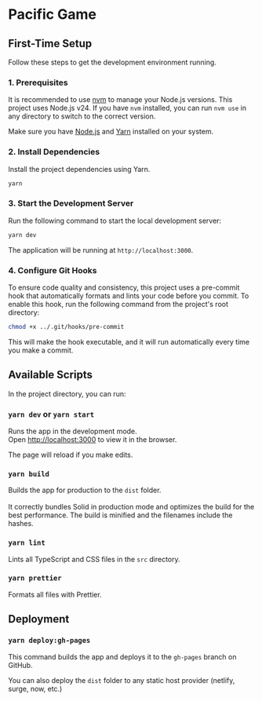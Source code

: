 # Pacific Game

## First-Time Setup

Follow these steps to get the development environment running.

### 1. Prerequisites

It is recommended to use [nvm](https://github.com/nvm-sh/nvm) to manage your Node.js versions. This project uses Node.js v24. If you have `nvm` installed, you can run `nvm use` in any directory to switch to the correct version.

Make sure you have [Node.js](https://nodejs.org/) and [Yarn](https://yarnpkg.com/) installed on your system.

### 2. Install Dependencies

Install the project dependencies using Yarn.

```bash
yarn
```

### 3. Start the Development Server

Run the following command to start the local development server:

```bash
yarn dev
```

The application will be running at `http://localhost:3000`.

### 4. Configure Git Hooks

To ensure code quality and consistency, this project uses a pre-commit hook that automatically formats and lints your code before you commit. To enable this hook, run the following command from the project's root directory:

```bash
chmod +x ../.git/hooks/pre-commit
```

This will make the hook executable, and it will run automatically every time you make a commit.

## Available Scripts

In the project directory, you can run:

### `yarn dev` or `yarn start`

Runs the app in the development mode.<br>
Open [http://localhost:3000](http://localhost:3000) to view it in the browser.

The page will reload if you make edits.<br>

### `yarn build`

Builds the app for production to the `dist` folder.<br><br>
It correctly bundles Solid in production mode and optimizes the build for the best performance.
The build is minified and the filenames include the hashes.

### `yarn lint`

Lints all TypeScript and CSS files in the `src` directory.

### `yarn prettier`

Formats all files with Prettier.

## Deployment

### `yarn deploy:gh-pages`

This command builds the app and deploys it to the `gh-pages` branch on GitHub.

You can also deploy the `dist` folder to any static host provider (netlify, surge, now, etc.)
